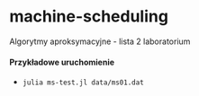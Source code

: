 # machine-scheduling
Algorytmy aproksymacyjne - lista 2 laboratorium

#### Przykładowe uruchomienie
* `julia ms-test.jl data/ms01.dat`
